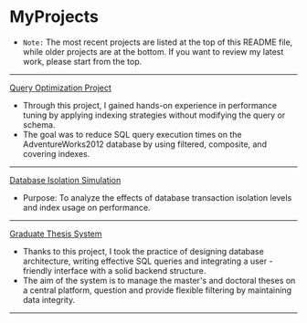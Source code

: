 # MyProjects
- `Note:` The most recent projects are listed at the top of this README file, while older projects are at the bottom. If you want to review my latest work, please start from the top.
---

[Query Optimization Project](https://github.com/mehmettguzell/MyProjects/tree/main/Query_Optimization)
- Through this project, I gained hands-on experience in performance tuning by applying indexing strategies without modifying the query or schema.
- The goal was to reduce SQL query execution times on the AdventureWorks2012 database by using filtered, composite, and covering indexes.
---
[Database Isolation Simulation](https://github.com/mehmettguzell/MyProjects/tree/main/Database_Isolation_Level) 
- Purpose: To analyze the effects of database transaction isolation levels and index usage on performance.
---
[Graduate Thesis System](https://github.com/mehmettguzell/MyProjects/tree/main/Graduate_Thesis_System) 
- Thanks to this project, I took the practice of designing database architecture, writing effective SQL queries and integrating a user -friendly interface with a solid backend structure.
- The aim of the system is to manage the master's and doctoral theses on a central platform, question and provide flexible filtering by maintaining data integrity.
---

